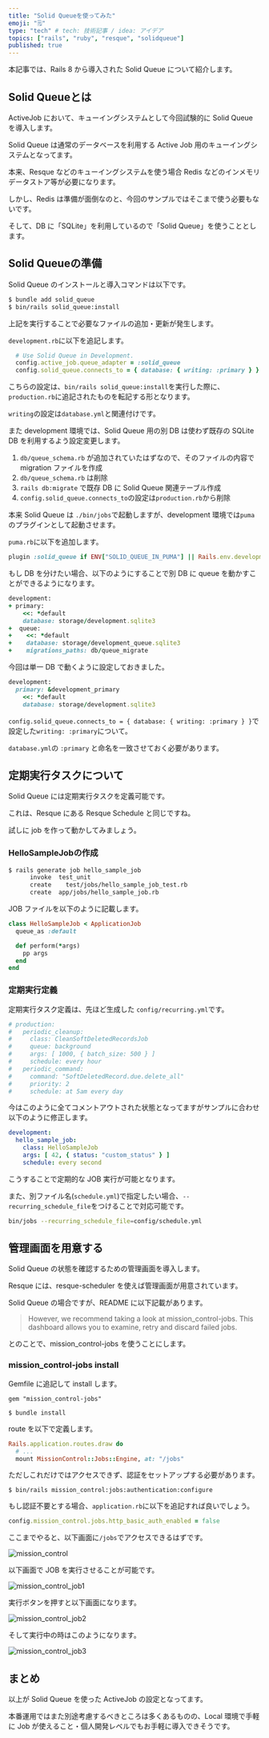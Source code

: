```yaml
---
title: "Solid Queueを使ってみた"
emoji: "🗒️"
type: "tech" # tech: 技術記事 / idea: アイデア
topics: ["rails", "ruby", "resque", "solidqueue"]
published: true
---
```


本記事では、Rails 8 から導入された Solid Queue について紹介します。

## Solid Queueとは

ActiveJob において、キューイングシステムとして今回試験的に Solid Queue を導入します。

Solid Queue は通常のデータベースを利用する Active Job 用のキューイングシステムとなってます。

本来、Resque などのキューイングシステムを使う場合 Redis などのインメモリデータストア等が必要になります。

しかし、Redis は準備が面倒なのと、今回のサンプルではそこまで使う必要もないです。

そして、DB に「SQLite」を利用しているので「Solid Queue」を使うこととします。

## Solid Queueの準備

Solid Queue のインストールと導入コマンドは以下です。

```zsh
$ bundle add solid_queue
$ bin/rails solid_queue:install
```

上記を実行することで必要なファイルの追加・更新が発生します。

`development.rb`に以下を追記します。

```rb
  # Use Solid Queue in Development.
  config.active_job.queue_adapter = :solid_queue
  config.solid_queue.connects_to = { database: { writing: :primary } }
```

こちらの設定は、`bin/rails solid_queue:install`を実行した際に、`production.rb`に追記されたものを転記する形となります。

`writing`の設定は`database.yml`と関連付けです。

また development 環境では、Solid Queue 用の別 DB は使わず既存の SQLite DB を利用するよう設定変更します。

1. `db/queue_schema.rb` が追加されていたはずなので、そのファイルの内容で migration ファイルを作成
2. `db/queue_schema.rb` は削除
3. `rails db:migrate` で既存 DB に Solid Queue 関連テーブル作成
4. `config.solid_queue.connects_to`の設定は`production.rb`から削除

本来 Solid Queue は `./bin/jobs`で起動しますが、development 環境では`puma`のプラグインとして起動させます。

`puma.rb`に以下を追加します。

```rb
plugin :solid_queue if ENV["SOLID_QUEUE_IN_PUMA"] || Rails.env.development?
```


もし DB を分けたい場合、以下のようにすることで別 DB に queue を動かすことができるようになります。

```rb
development:
+ primary:
    <<: *default
    database: storage/development.sqlite3
+  queue:
+    <<: *default
+    database: storage/development_queue.sqlite3
+    migrations_paths: db/queue_migrate
```

今回は単一 DB で動くように設定しておきました。

```rb
development:
  primary: &development_primary
    <<: *default
    database: storage/development.sqlite3
```

`config.solid_queue.connects_to = { database: { writing: :primary } }`で設定した`writing: :primary`について。

`database.yml`の `:primary` と命名を一致させておく必要があります。

## 定期実行タスクについて

Solid Queue には定期実行タスクを定義可能です。

これは、Resque にある Resque Schedule と同じですね。

試しに job を作って動かしてみましょう。

### HelloSampleJobの作成


```zsh
$ rails generate job hello_sample_job
      invoke  test_unit
      create    test/jobs/hello_sample_job_test.rb
      create  app/jobs/hello_sample_job.rb
```

JOB ファイルを以下のように記載します。

```rb
class HelloSampleJob < ApplicationJob
  queue_as :default

  def perform(*args)
    pp args
  end
end
```

### 定期実行定義

定期実行タスク定義は、先ほど生成した `config/recurring.yml`です。

```yml
# production:
#   periodic_cleanup:
#     class: CleanSoftDeletedRecordsJob
#     queue: background
#     args: [ 1000, { batch_size: 500 } ]
#     schedule: every hour
#   periodic_command:
#     command: "SoftDeletedRecord.due.delete_all"
#     priority: 2
#     schedule: at 5am every day
```

今はこのように全てコメントアウトされた状態となってますがサンプルに合わせ以下のように修正します。

```yml
development:
  hello_sample_job:
    class: HelloSampleJob
    args: [ 42, { status: "custom_status" } ]
    schedule: every second
```

こうすることで定期的な JOB 実行が可能となります。

また、別ファイル名(`schedule.yml`)で指定したい場合、`--recurring_schedule_file`をつけることで対応可能です。

```zsh
bin/jobs --recurring_schedule_file=config/schedule.yml
```

## 管理画面を用意する

Solid Queue の状態を確認するための管理画面を導入します。

Resque には、resque-scheduler を使えば管理画面が用意されています。

Solid Queue の場合ですが、README に以下記載があります。


>However, we recommend taking a look at mission_control-jobs. This dashboard allows you to examine, retry and discard failed jobs.

とのことで、mission_control-jobs を使うことにします。

### mission_control-jobs install

Gemfile に追記して install します。

```
gem "mission_control-jobs"
```

```
$ bundle install
```

route を以下で定義します。

```rb
Rails.application.routes.draw do
  # ...
  mount MissionControl::Jobs::Engine, at: "/jobs"
```

ただしこれだけではアクセスできず、認証をセットアップする必要があります。

```
$ bin/rails mission_control:jobs:authentication:configure
```

もし認証不要とする場合、`application.rb`に以下を追記すれば良いでしょう。

```rb
config.mission_control.jobs.http_basic_auth_enabled = false
```

ここまでやると、以下画面に`/jobs`でアクセスできるはずです。

![mission_control](/images/mission_control.png)

以下画面で JOB を実行させることが可能です。

![mission_control_job1](/images/mission_control_job1.png)


実行ボタンを押すと以下画面になります。

![mission_control_job2](/images/mission_control_job2.png)

そして実行中の時はこのようになります。

![mission_control_job3](/images/mission_control_job3.png)


## まとめ

以上が Solid Queue を使った ActiveJob の設定となってます。


本番運用ではまた別途考慮するべきところは多くあるものの、Local 環境で手軽に Job が使えること・個人開発レベルでもお手軽に導入できそうです。
